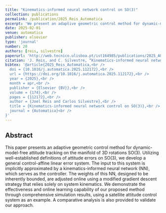 ```yaml
---
title: "Kinematics-informed neural network control on SO(3)"
collection: publications
permalink: /publication/2025_Reis_Automatica
excerpt: 'We present an adaptive geometric control method for dynamic-model-free attitude tracking on the manifold of 3D rotations SO(3).'
date: 2025-02-01
venue: automatica
publisher: elsevier
type: 'journal'
number: 20
authors: [reis, silvestre]
paperurl: 'http://web.tecnico.ulisboa.pt/ist164985/publications/2025_AUTOMATICA_Kinematics_informed_neural_network_control_on_SO3.pdf'
citation: 'J. Reis, and C. Silvestre, “Kinematics-informed neural network control on SO(3),” Automatica, vol. 174, Elsevier BV, p. 112172, Apr. 2025.'
bibtex: '@article{2025_Reis_Automatica,<br />
  doi = {10.1016/j.automatica.2025.112172},<br />
  url = {https://doi.org/10.1016/j.automatica.2025.112172},<br />
  year = {2025},<br />
  month = apr,<br />
  publisher = {Elsevier {BV}},<br />
  volume = {174},<br />
  pages = {112172},<br />
  author = {Joel Reis and Carlos Silvestre},<br />
  title = {Kinematics-informed neural network control on SO(3)},<br />
  journal = {Automatica}<br />
}'
---
```

**Abstract**
---
This paper presents an adaptive geometric control method for dynamic-model-free attitude tracking on the manifold of 3D rotations SO(3).
Utilizing well-established definitions of attitude errors on SO(3), we develop a general control-affine linear error system.
The input to this system is implicitly approximated by a kinematics-informed neural network (NN), which serves as the controller.
The weights of this NN, designed to be inherently bounded, are adjusted online using a modified gradient descent strategy that relies solely on system kinematics.
We demonstrate the effectiveness and online learning capability of our proposed method through comprehensive simulation results, using a satellite attitude control system as an example.
A comparative analysis is also provided to validate our approach.
